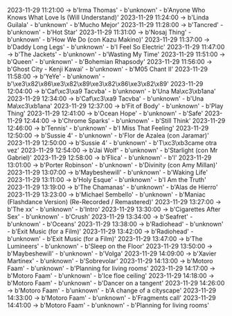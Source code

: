 2023-11-29 11:21:00 -> b'Irma Thomas' - b'unknown' - b'Anyone Who Knows What Love Is (Will Understand)'
2023-11-29 11:24:00 -> b'Linda Guilala' - b'unknown' - b'Mucho Mejor'
2023-11-29 11:28:00 -> b'Tancred' - b'unknown' - b'Hot Star'
2023-11-29 11:31:00 -> b'Nosaj Thing' - b'unknown' - b'How We Do (con Kazu Makino)'
2023-11-29 11:37:00 -> b'Daddy Long Legs' - b'unknown' - b'I Feel So Electric'
2023-11-29 11:47:00 -> b'The Jackets' - b'unknown' - b'Wasting My Time'
2023-11-29 11:51:00 -> b'Queen' - b'unknown' - b'Bohemian Rhapsody'
2023-11-29 11:56:00 -> b'Ghost City - Kenji Kawai' - b'unknown' - b'M05 Chant II'
2023-11-29 11:58:00 -> b'YeYe' - b'unknown' - b'\xe3\x82\x86\xe3\x82\x89\xe3\x82\x86\xe3\x82\x89'
2023-11-29 12:04:00 -> b'Caf\xc3\xa9 Tacvba' - b'unknown' - b'Una Ma\xc3\xb1ana'
2023-11-29 12:34:00 -> b'Caf\xc3\xa9 Tacvba' - b'unknown' - b'Una Ma\xc3\xb1ana'
2023-11-29 12:37:00 -> b'Fit of Body' - b'unknown' - b'Play Thing'
2023-11-29 12:41:00 -> b'Ocean Hope' - b'unknown' - b'Safe'
2023-11-29 12:44:00 -> b'Chrome Sparks' - b'unknown' - b'Still Think'
2023-11-29 12:46:00 -> b'Tennis' - b'unknown' - b'I Miss That Feeling'
2023-11-29 12:50:00 -> b'Sussie 4' - b'unknown' - b'Flor de Azalea (con Jaramar)'
2023-11-29 12:50:00 -> b'Sussie 4' - b'unknown' - b'T\xc3\xb3came otra vez'
2023-11-29 12:54:00 -> b'Jai Wolf' - b'unknown' - b'Starlight (con Mr Gabriel)'
2023-11-29 12:58:00 -> b'Flica' - b'unknown' - b'l'
2023-11-29 13:01:00 -> b'Porter Robinson' - b'unknown' - b'Divinity (con Amy Millan)'
2023-11-29 13:07:00 -> b'Maybeshewill' - b'unknown' - b'Waking Life'
2023-11-29 13:11:00 -> b'Holy Esque' - b'unknown' - b'I Am the Truth'
2023-11-29 13:19:00 -> b'The Chamanas' - b'unknown' - b'Alas de Hierro'
2023-11-29 13:23:00 -> b'Michael Sembello' - b'unknown' - b'Maniac (Flashdance Version) (Re-Recorded / Remastered)'
2023-11-29 13:27:00 -> b'The xx' - b'unknown' - b'Intro'
2023-11-29 13:30:00 -> b'Cigarettes After Sex' - b'unknown' - b'Crush'
2023-11-29 13:34:00 -> b'Seafret' - b'unknown' - b'Oceans'
2023-11-29 13:38:00 -> b'Radiohead' - b'unknown' - b'Exit Music (for a Film)'
2023-11-29 13:42:00 -> b'Radiohead' - b'unknown' - b'Exit Music (for a Film)'
2023-11-29 13:47:00 -> b'The Lumineers' - b'unknown' - b'Sleep on the Floor'
2023-11-29 13:50:00 -> b'Maybeshewill' - b'unknown' - b'Volga'
2023-11-29 14:09:00 -> b'Xavier Martinex' - b'unknown' - b'Sobrevolar'
2023-11-29 14:13:00 -> b'Motoro Faam' - b'unknown' - b'Planning for living rooms'
2023-11-29 14:17:00 -> b'Motoro Faam' - b'unknown' - b'Ice floe ceiling'
2023-11-29 14:18:00 -> b'Motoro Faam' - b'unknown' - b'Dancer on a tangent'
2023-11-29 14:26:00 -> b'Motoro Faam' - b'unknown' - b'A change of a cityscape'
2023-11-29 14:33:00 -> b'Motoro Faam' - b'unknown' - b'Fragments call'
2023-11-29 14:41:00 -> b'Motoro Faam' - b'unknown' - b'Planning for living rooms'
